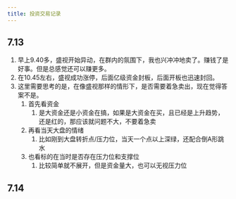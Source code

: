 ```yaml
---
title: 投资交易记录
---
```


## 7.13

1. 早上9.40多，盛视开始异动，在群内的氛围下，我也兴冲冲地卖了。赚钱了是好事。但是总感觉还可以赚更多。
2. 在10.45左右，盛视成功涨停，后面亿级资金封板，后面开板也迅速封回。
3. 这里需要思考的是，在像盛视那样的情形下，是否需要着急卖出，现在觉得答案不是。
   1. 首先看资金
      1. 是大资金还是小资金在搞，如果是大资金在买，且已经是上升趋势，还是红的，那应该就问题不大，不要着急卖
   2. 再看当天大盘的情绪
      1. 比如刚到大盘转折点/压力位，当天一个点以上深绿，还配合倒A形跳水
   3. 也看标的在当时是否存在压力位和支撑位
      1. 比较简单就不展开，但是资金量大，也可以无视压力位


## 7.14
